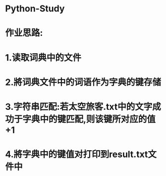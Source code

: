 # Python-Study
# 作业思路:
# 1.读取词典中的文件
# 2.將词典文件中的词语作为字典的键存储
# 3.字符串匹配:若太空旅客.txt中的文字成功于字典中的键匹配,则该键所对应的值+1
# 4.將字典中的键值对打印到result.txt文件中
